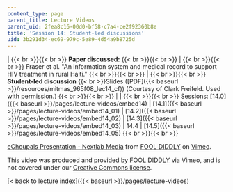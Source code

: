 ```yaml
---
content_type: page
parent_title: Lecture Videos
parent_uid: 2fea8c16-00d0-bf58-c7a4-ce2f92360b8e
title: 'Session 14: Student-led discussions'
uid: 3b291d34-ec69-979c-5e89-4d54a9b8725d
---
```


|  {{< br >}}{{< br >}} **Paper discussed:** {{< br >}}{{< br >}}  |  {{< br >}}{{< br >}} Fraser et al. "An information system and medical record to support HIV treatment in rural Haiti." {{< br >}}{{< br >}}  |  {{< br >}}{{< br >}} **Student-led discussion**  {{< br >}}Slides ([PDF]({{< baseurl >}}/resources/mitmas_965f08_lec14_cf)) (Courtesy of Clark Freifeld. Used with permission.) {{< br >}}{{< br >}}  |
|  {{< br >}}{{< br >}} Sessions: [14.0]({{< baseurl >}}/pages/lecture-videos/embed14) &#124; [14.1]({{< baseurl >}}/pages/lecture-videos/embed14_01) &#124; [14.2]({{< baseurl >}}/pages/lecture-videos/embed14_02) &#124; [14.3]({{< baseurl >}}/pages/lecture-videos/embed14_03) &#124; 14.4 &#124; [14.5]({{< baseurl >}}/pages/lecture-videos/embed14_05) {{< br >}}{{< br >}}  

[eChoupals Presentation - Nextlab Media](https://vimeo.com/2053155) from [FOOL DIDDLY](https://vimeo.com/user717518) on [Vimeo](https://vimeo.com).

This video was produced and provided by [FOOL DIDDLY](https://vimeo.com/2053155) via Vimeo, and is not covered under our [Creative Commons license](/terms/#cc).

[< back to lecture index]({{< baseurl >}}/pages/lecture-videos)